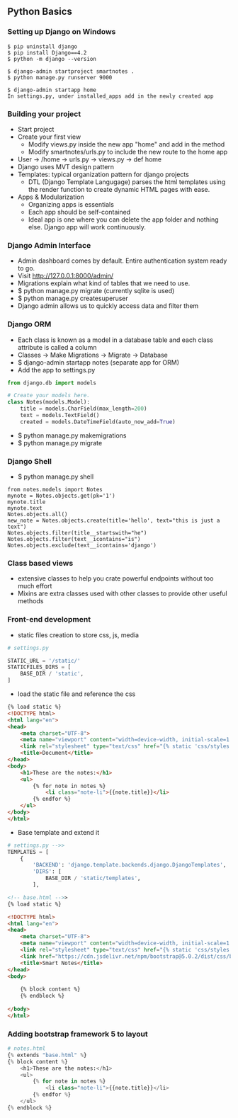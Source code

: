 ## Python Basics

### Setting up Django on Windows
```
$ pip uninstall django
$ pip install Django==4.2
$ python -m django --version

$ django-admin startproject smartnotes .
$ python manage.py runserver 9000

$ django-admin startapp home
In settings.py, under installed_apps add in the newly created app
```

### Building your project
* Start project
* Create your first view
  * Modify views.py inside the new app "home" and add in the method
  * Modify smartnotes/urls.py to include the new route to the home app
* User -> /home -> urls.py -> views.py -> def home
* Django uses MVT design pattern
* Templates: typical organization pattern for django projects
  * DTL (Django Template Langugage) parses the html templates using the render function to create dynamic HTML pages with ease.
* Apps & Modularization
  * Organizing apps is essentials
  * Each app should be self-contained
  * Ideal app is one where you can delete the app folder and nothing else. Django app will work continuously.

### Django Admin Interface
* Admin dashboard comes by default. Entire authentication system ready to go.
* Visit http://127.0.0.1:8000/admin/
* Migrations explain what kind of tables that we need to use.
* $ python manage.py migrate (currently sqlite is used)
* $ python manage.py createsuperuser
* Django admin allows us to quickly access data and filter them

### Django ORM
* Each class is known as a model in a database table and each class attribute is called a column 
* Classes -> Make Migrations -> Migrate -> Database
* $ django-admin startapp notes (separate app for ORM)
* Add the app to settings.py
```python
from django.db import models

# Create your models here.
class Notes(models.Model):
    title = models.CharField(max_length=200)
    text = models.TextField()
    created = models.DateTimeField(auto_now_add=True)
```
* $ python manage.py makemigrations
* $ python manage.py migrate


### Django Shell
* $ python manage.py shell
```shell
from notes.models import Notes
mynote = Notes.objects.get(pk='1')
mynote.title
mynote.text
Notes.objects.all()
new_note = Notes.objects.create(title='hello', text="this is just a text")
Notes.objects.filter(title__startswith="he")
Notes.objects.filter(text__icontains="is")
Notes.objects.exclude(text__icontains='django')

```

### Class based views
* extensive classes to help you crate powerful endpoints without too much effort
* Mixins are extra classes used with other classes to provide other useful methods

### Front-end development
* static files creation to store css, js, media
```python
# settings.py

STATIC_URL = '/static/'
STATICFILES_DIRS = [
    BASE_DIR / 'static',
]

```
* load the static file and reference the css 
```html
{% load static %}
<!DOCTYPE html>
<html lang="en">
<head>
    <meta charset="UTF-8">
    <meta name="viewport" content="width=device-width, initial-scale=1.0">
    <link rel="stylesheet" type="text/css" href="{% static 'css/styles.css' %}"/>
    <title>Document</title>
</head>
<body>
    <h1>These are the notes:</h1>
    <ul>
        {% for note in notes %}
            <li class="note-li">{{note.title}}</li>
        {% endfor %}
    </ul>
</body>
</html>
```

* Base template and extend it 
```python
# settings.py -->> 
TEMPLATES = [
    {
        'BACKEND': 'django.template.backends.django.DjangoTemplates',
        'DIRS': [
            BASE_DIR / 'static/templates',
        ],
```

```html
<!-- base.html -->> 
{% load static %}

<!DOCTYPE html>
<html lang="en">
<head>
    <meta charset="UTF-8">
    <meta name="viewport" content="width=device-width, initial-scale=1.0">
    <link rel="stylesheet" type="text/css" href="{% static 'css/styles.css' %}"/>
    <link href="https://cdn.jsdelivr.net/npm/bootstrap@5.0.2/dist/css/bootstrap.min.css" rel="stylesheet" integrity="sha384-EVSTQN3/azprG1Anm3QDgpJLIm9Nao0Yz1ztcQTwFspd3yD65VohhpuuCOmLASjC" crossorigin="anonymous">
    <title>Smart Notes</title>
</head>
<body>
    
    {% block content %} 
    {% endblock %}
   
</body>
</html>
```

### Adding bootstrap framework 5 to layout


```python
# notes.html
{% extends "base.html" %}
{% block content %}
    <h1>These are the notes:</h1>
    <ul>
        {% for note in notes %}
            <li class="note-li">{{note.title}}</li>
        {% endfor %}
    </ul>
{% endblock %}
```

